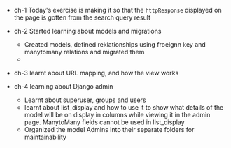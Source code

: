 - ch-1 Today's exercise is making it so that the `httpResponse` displayed on the page is gotten from the search query result

- ch-2 Started learning about models and migrations
  - Created models, defined reklationships using froeignn  key and manytomany relations and migrated them
  - 


- ch-3 learnt about URL mapping, and how the view works

- ch-4 learning about Django admin
  - Learnt about superuser, groups and users
  - learnt about list_display and how to use it to show what details of the model will be on display in columns while viewing it in the admin page. ManytoMany fields cannot be used in list_display
  - Organized the model Admins into their separate folders for maintainability  


 

